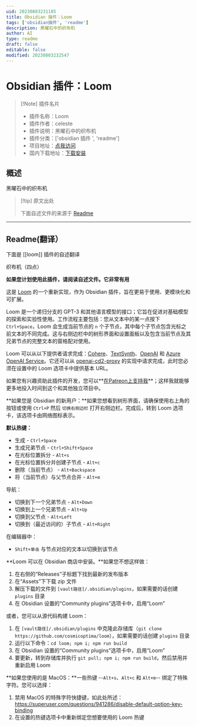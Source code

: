 ```yaml
---
uid: 20230803231105
title: Obsidian 插件：Loom
tags: ['obsidian插件', 'readme']
description: 黑曜石中的织布机
author: AI
type: readme
draft: false
editable: false
modified: 20230803232547
---
```


# Obsidian 插件：Loom

> [!Note] 插件名片
> - 插件名称：Loom
> - 插件作者：celeste
> - 插件说明：黑曜石中的织布机
> - 插件分类：['obsidian 插件 ', 'readme']
> - 项目地址：[点我访问](https://github.com/cosmicoptima/loom)
> - 国内下载地址：[下载安装](https://pkmer.cn/products/plugin/pluginMarket/?loom)

## 概述

黑曜石中的织布机

> [!tip] 原文出处
>
>下面自述文件的来源于 [Readme](https://ghproxy.net/https://raw.githubusercontent.com/cosmicoptima/loom/master/README.md)
>

---

## Readme(翻译）

下面是 [[loom]] 插件的自述翻译

织布机（四点）

**如果您计划使用此插件，请阅读自述文件。它非常有用**

这是 [Loom](https://github.com/socketteer/loom) 的一个重新实现，作为 Obsidian 插件，旨在更易于使用、更模块化和可扩展。

Loom 是一个递归分支的 GPT-3 和其他语言模型的接口；它旨在促进对基础模型的探索和实验性使用。工作流程主要包括：您从文本中的某一点按下 `Ctrl+Space`，Loom 会生成当前节点的 `n` 个子节点，其中每个子节点包含光标之前文本的不同完成。这与右侧边栏中的树形界面和设置面板以及包含当前节点及其兄弟节点的完整文本的窗格配对使用。

Loom 可以从以下提供者请求完成：[Cohere](https://docs.cohere.ai/docs)、[TextSynth](https://textsynth.com/documentation.html)、[OpenAI](https://platform.openai.com/docs/introduction) 和 [Azure OpenAI Service](https://learn.microsoft.com/en-us/azure/ai-services/openai)。它还可以从 [openai-cd2-proxy](https://github.com/cosmicoptima/openai-cd2-proxy) 的实现中请求完成，此时您必须在设置中的 Loom 选项卡中提供基本 URL。

如果您有兴趣资助此插件的开发，您可以**[在Patreon上支持我](https://patreon.com/parafactual)**；这样我就能够更多地投入时间到这个和其他独立项目中。

**如果您是 Obsidian 的新用户：**如果您想看到树形界面，请确保使用右上角的按钮或使用 `Ctrl+P` 然后 `切换右侧边栏` 打开右侧边栏。完成后，转到 Loom 选项卡，该选项卡由网络图标表示。

**默认热键：**

- 生成 - `Ctrl+Space`
- 生成兄弟节点 - `Ctrl+Shift+Space`
- 在光标位置拆分 - `Alt+s`
- 在光标位置拆分并创建子节点 - `Alt+c`
- 删除（当前节点） - `Alt+Backspace`
- 将（当前节点）与父节点合并 - `Alt+m`

导航：

- 切换到下一个兄弟节点 - `Alt+Down`
- 切换到上一个兄弟节点 - `Alt+Up`
- 切换到父节点 - `Alt+Left`
- 切换到（最近访问的）子节点 - `Alt+Right`

在编辑器中：

- `Shift+单击` 与节点对应的文本以切换到该节点

**Loom 可以在 Obsidian 商店中安装。**如果您不想这样做：

1. 在右侧的“Releases”子标题下找到最新的发布版本
2. 在“Assets”下下载 zip 文件
3. 解压下载的文件到 `[vault路径]/.obsidian/plugins`，如果需要的话创建 `plugins` 目录
4. 在 Obsidian 设置的“Community plugins”选项卡中，启用“Loom”

或者，您可以从源代码构建 Loom：

1. 在 `[vault路径]/.obsidian/plugins` 中克隆此存储库（`git clone https://github.com/cosmicoptima/loom`），如果需要的话创建 `plugins` 目录
2. 运行以下命令：`cd loom; npm i; npm run build`
3. 在 Obsidian 设置的“Community plugins”选项卡中，启用“Loom”
4. 要更新，转到存储库并执行 `git pull; npm i; npm run build`，然后禁用并重新启用 Loom

**如果您使用的是 MacOS：**一些热键 --`Alt+s`、`Alt+c` 和 `Alt+m`-- 绑定了特殊字符。您可以选择：

1. 禁用 MacOS 的特殊字符快捷键，如此处所述：<https://superuser.com/questions/941286/disable-default-option-key-binding>
2. 在设置的热键选项卡中重新绑定您想要使用的 Loom 热键




